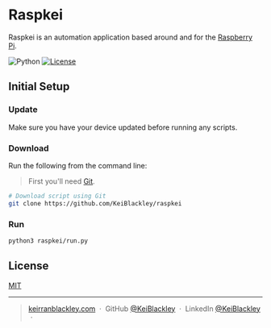 # Raspkei

Raspkei is an automation application based around and for the [Raspberry Pi](https://www.raspberrypi.org/).

![Python](https://img.shields.io/badge/python-v3.6+-blue.svg)
[![License](https://img.shields.io/badge/license-MIT-blue.svg)](https://opensource.org/licenses/MIT)

## Initial Setup

### Update
Make sure you have your device updated before running any scripts.


### Download
Run the following from the command line: 
> First you'll need [Git](https://git-scm.com). 

```bash
# Download script using Git
git clone https://github.com/KeiBlackley/raspkei
```

### Run
```bash
python3 raspkei/run.py
```

## License
[MIT](https://choosealicense.com/licenses/mit/)

---

> [keirranblackley.com](https://www.keirranblackley.com) &nbsp;&middot;&nbsp;
> GitHub [@KeiBlackley](https://github.com/KeiBlackley) &nbsp;&middot;&nbsp;
> LinkedIn [@KeiBlackley](https://linkedin.com/in/KeiBlackley) &nbsp;&middot;&nbsp;
